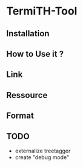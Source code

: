 # TermiTH-Tool

## Installation

## How to Use it ?

## Link

## Ressource

## Format

## TODO

- externalize treetagger
- create "debug mode"
